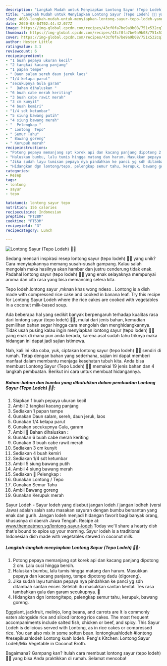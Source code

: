 ```yaml
---
description: "Langkah Mudah untuk Menyiapkan Lontong Sayur (Tepo Lodeh) 🍅🍋 yang Enak"
title: "Langkah Mudah untuk Menyiapkan Lontong Sayur (Tepo Lodeh) 🍅🍋 yang Enak"
slug: 4083-langkah-mudah-untuk-menyiapkan-lontong-sayur-tepo-lodeh-yang-enak
date: 2020-08-04T02:44:42.077Z
image: https://img-global.cpcdn.com/recipes/43cf0fa7be9a9b08/751x532cq70/lontong-sayur-tepo-lodeh-🍅🍋-foto-resep-utama.jpg
thumbnail: https://img-global.cpcdn.com/recipes/43cf0fa7be9a9b08/751x532cq70/lontong-sayur-tepo-lodeh-🍅🍋-foto-resep-utama.jpg
cover: https://img-global.cpcdn.com/recipes/43cf0fa7be9a9b08/751x532cq70/lontong-sayur-tepo-lodeh-🍅🍋-foto-resep-utama.jpg
author: Hester Little
ratingvalue: 3.1
reviewcount: 6
recipeingredient:
- "1 buah pepaya ukuran kecil"
- "2 tangkai kacang panjang"
- "1 papan tempe"
- " Daun salam sereh daun jeruk laos"
- "1/4 kelapa parut"
- "secukupnya Gula garam"
- "  Bahan dihaluskan "
- "6 buah cabe merah keriting"
- "3 buah cabe rawit merah"
- "3 cm kunyit"
- "4 buah kemiri"
- "1/4 sdt ketumbar"
- "5 siung bawang putih"
- "4 siung bawang merah"
- "  Pelengkap "
- " Lontong  Tepo"
- " Semur Tahu"
- " Bawang goreng"
- " Kerupuk merah"
recipeinstructions:
- "Potong pepaya memanjang spt korek api dan kacang panjang dipotong 2 cm. Lalu cuci hingga bersih."
- "Haluskan bumbu, lalu tumis hingga matang dan harum. Masukkan pepaya dan kacang panjang, tempe dipotong dadu (digoreng)."
- "Jika sudah layu tumisan pepaya nya pindahkan ke panci yg sdh ditambah santan encer. Setelah itu masukkan santan kental. Tes rasa tambahkan gula dan garam secukupnya. 🍥"
- "Hidangkan dgn lontong/tepo, pelengkap semur tahu, kerupuk, bawang goreng."
categories:
- Resep
tags:
- lontong
- sayur
- tepo

katakunci: lontong sayur tepo 
nutrition: 156 calories
recipecuisine: Indonesian
preptime: "PT28M"
cooktime: "PT53M"
recipeyield: "3"
recipecategory: Lunch

---
```



![Lontong Sayur (Tepo Lodeh) 🍅🍋](https://img-global.cpcdn.com/recipes/43cf0fa7be9a9b08/751x532cq70/lontong-sayur-tepo-lodeh-🍅🍋-foto-resep-utama.jpg)

Sedang mencari inspirasi resep lontong sayur (tepo lodeh) 🍅🍋 yang unik? Cara menyiapkannya memang susah-susah gampang. Kalau salah mengolah maka hasilnya akan hambar dan justru cenderung tidak enak. Padahal lontong sayur (tepo lodeh) 🍅🍋 yang enak selayaknya mempunyai aroma dan cita rasa yang bisa memancing selera kita.

Tepo lodeh.lontong sayur ,mknan khas wong ndeso . Lontong is a dish made with compressed rice cake and cooked in banana leaf. Try this recipe for Lontong Sayur Lodeh where the rice cakes are cooked with vegetables in a coconut milk-based soup.

Ada beberapa hal yang sedikit banyak berpengaruh terhadap kualitas rasa dari lontong sayur (tepo lodeh) 🍅🍋, mulai dari jenis bahan, kemudian pemilihan bahan segar hingga cara mengolah dan menghidangkannya. Tidak usah pusing kalau ingin menyiapkan lontong sayur (tepo lodeh) 🍅🍋 yang enak di mana pun anda berada, karena asal sudah tahu triknya maka hidangan ini dapat jadi sajian istimewa.


Nah, kali ini kita coba, yuk, ciptakan lontong sayur (tepo lodeh) 🍅🍋 sendiri di rumah. Tetap dengan bahan yang sederhana, sajian ini dapat memberi manfaat dalam membantu menjaga kesehatan tubuh kita. Anda bisa membuat Lontong Sayur (Tepo Lodeh) 🍅🍋 memakai 19 jenis bahan dan 4 langkah pembuatan. Berikut ini cara untuk membuat hidangannya.

<!--inarticleads1-->

##### Bahan-bahan dan bumbu yang dibutuhkan dalam pembuatan Lontong Sayur (Tepo Lodeh) 🍅🍋:

1. Siapkan 1 buah pepaya ukuran kecil
1. Ambil 2 tangkai kacang panjang
1. Sediakan 1 papan tempe
1. Gunakan  Daun salam, sereh, daun jeruk, laos
1. Gunakan 1/4 kelapa parut
1. Gunakan secukupnya Gula, garam
1. Ambil  🍎 Bahan dihaluskan :
1. Gunakan 6 buah cabe merah keriting
1. Gunakan 3 buah cabe rawit merah
1. Sediakan 3 cm kunyit
1. Sediakan 4 buah kemiri
1. Sediakan 1/4 sdt ketumbar
1. Ambil 5 siung bawang putih
1. Ambil 4 siung bawang merah
1. Sediakan  🍇 Pelengkap :
1. Gunakan  Lontong / Tepo
1. Gunakan  Semur Tahu
1. Ambil  Bawang goreng
1. Gunakan  Kerupuk merah


Sayur Lodeh - Sayur lodeh yang disebut jangan lodeh / jangan lodheh (versi Jawa) adalah salah satu masakan sayuran dengan bumbu bersantan yang enak dan gurih. Jangan lodeh menjadi hidangan favorit bagi banyak orang, khususnya di daerah Jawa Tengah. Recipe at: www.themeatmen.sg/lontong-sayur-lodeh Today we&#39;ll share a hearty dish that&#39;s bound to spice up your morning. Sayur lodeh is a traditional Indonesian dish made with vegetables stewed in coconut milk. 

<!--inarticleads2-->

##### Langkah-langkah menyiapkan Lontong Sayur (Tepo Lodeh) 🍅🍋:

1. Potong pepaya memanjang spt korek api dan kacang panjang dipotong 2 cm. Lalu cuci hingga bersih.
1. Haluskan bumbu, lalu tumis hingga matang dan harum. Masukkan pepaya dan kacang panjang, tempe dipotong dadu (digoreng).
1. Jika sudah layu tumisan pepaya nya pindahkan ke panci yg sdh ditambah santan encer. Setelah itu masukkan santan kental. Tes rasa tambahkan gula dan garam secukupnya. 🍥
1. Hidangkan dgn lontong/tepo, pelengkap semur tahu, kerupuk, bawang goreng.


Eggplant, jackfruit, melinjo, long beans, and carrots are It is commonly eaten alongside rice and sliced lontong rice cakes. The most frequent accompaniments include salted fish, chicken or beef, and spicy. This Sayur Lodeh is delicious served with Lontong, as in rice cakes or compressed rice. You can also mix in some soften bean. lontongkuahlodeh #lontong #resepikuahlodeh Lontong kuah lodeh. Peng&#39;s Kitchen: Lontong Sayur Lodeh/Mix Vegetable in Coconut Broth. 

Bagaimana? Gampang kan? Itulah cara membuat lontong sayur (tepo lodeh) 🍅🍋 yang bisa Anda praktikkan di rumah. Selamat mencoba!
